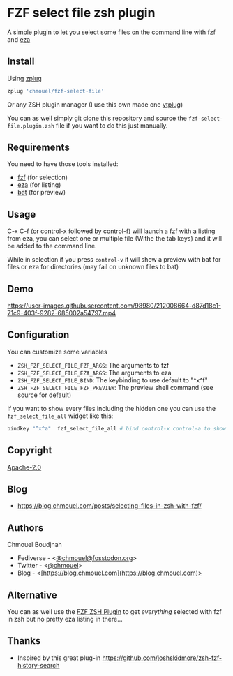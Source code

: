 # FZF select file zsh plugin

A simple plugin to let you select some files on the command line with fzf and [eza](https://github.com/eza-community/eza)

## Install

Using [zplug](https://github.com/zplug/zplug)

```sh
zplug 'chmouel/fzf-select-file'
```

Or any ZSH plugin manager (I use this own made one
[vtplug](https://blog.chmouel.com/2022/03/18/vtplug-a-very-dumb-and-tiny-zsh-plugin-manager/))

You can as well simply git clone this repository and source the
`fzf-select-file.plugin.zsh` file if you want to do this just manually.

## Requirements

You need to have those tools installed:

- [fzf](https://github.com/junegunn/fzf) (for selection)
- [eza](https://github.com/eza-community/eza) (for listing)
- [bat](https://github.com/sharkdp/bat) (for preview)

## Usage

C-x C-f (or control-x followed by control-f) will launch a fzf with a listing
from eza, you can select one or multiple file (Withe the tab keys) and it will
be added to the command line.

While in selection if you press `control-v` it will show a preview with bat for
files or eza for directories (may fail on unknown files to bat)

## Demo

<https://user-images.githubusercontent.com/98980/212008664-d87d18c1-71c9-403f-9282-685002a54797.mp4>

## Configuration

You can customize some variables

- `ZSH_FZF_SELECT_FILE_FZF_ARGS`: The arguments to fzf
- `ZSH_FZF_SELECT_FILE_EZA_ARGS`: The arguments to eza
- `ZSH_FZF_SELECT_FILE_BIND`: The keybinding to use default to "^x^f"
- `ZSH_FZF_SELECT_FILE_FZF_PREVIEW`: The preview shell command (see source for default)

If you want to show every files including the hidden one you can use the
`fzf_select_file_all` widget like this:

```sh
bindkey "^x^a"  fzf_select_file_all # bind control-x control-a to show all files including hidden one
```

## Copyright

[Apache-2.0](./LICENSE)

## Blog

- <https://blog.chmouel.com/posts/selecting-files-in-zsh-with-fzf/>

## Authors

Chmouel Boudjnah

- Fediverse - <[@chmouel@fosstodon.org](https://fosstodon.org/@chmouel)>
- Twitter - <[@chmouel](https://twitter.com/chmouel)>
- Blog - <[https://blog.chmouel.com](https://blog.chmouel.com)>

## Alternative

You can as well use the [FZF ZSH
Plugin](https://github.com/unixorn/fzf-zsh-plugin) to get _everything_ selected
with fzf in zsh but no pretty eza listing in there...

## Thanks

- Inspired by this great plug-in <https://github.com/joshskidmore/zsh-fzf-history-search>

